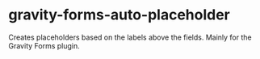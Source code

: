 # gravity-forms-auto-placeholder
Creates placeholders based on the labels above the fields. Mainly for the Gravity Forms plugin.
